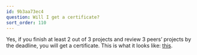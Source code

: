```yaml
---
id: 9b3aa73ec4
question: Will I get a certificate?
sort_order: 110
---
```


Yes, if you finish at least 2 out of 3 projects and review 3 peers’ projects by the deadline, you will get a certificate. This is what it looks like: [this](https://certificate.datatalks.club/mlzoomcamp/2021/35fc7e051003fddcc6909a8ee96703bd9c31b454.pdf).